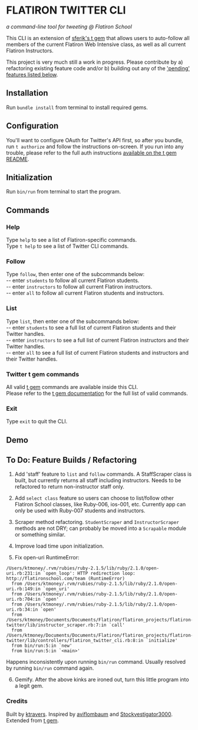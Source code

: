 # FLATIRON TWITTER CLI
_a command-line tool for tweeting @ Flatiron School_

This CLI is an extension of [sferik's t gem](https://github.com/sferik/t) that allows users to auto-follow all members of the current Flatiron Web Intensive class, as well as all current Flatiron Instructors. 

This project is very much still a work in progress. Please contribute by a) refactoring existing feature code and/or b) building out any of the ['pending' features listed below](#todo). 

## Installation
Run `bundle install` from terminal to install required gems.

## Configuration
You'll want to configure OAuth for Twitter's API first, so after you bundle, run `t authorize` and follow the instructions on-screen. If you run into any trouble, please refer to the full auth instructions [available on the t gem README](https://github.com/sferik/t#configuration).

## Initialization
Run `bin/run` from terminal to start the program.

## Commands
### Help
Type `help` to see a list of Flatiron-specific commands.  
Type `t help` to see a list of Twitter CLI commands.

### Follow
Type `follow`, then enter one of the subcommands below:  
 -- enter `students` to follow all current Flatiron students.  
 -- enter `instructors` to follow all current Flatiron instructors.  
 -- enter `all` to follow all current Flatiron students and instructors.  

### List
Type `list`, then enter one of the subcommands below:  
-- enter `students` to see a full list of current Flatiron students and their Twitter handles.  
-- enter `instructors` to see a full list of current Flatiron instructors and their Twitter handles.  
-- enter `all` to see a full list of current Flatiron students and instructors and their Twitter handles.  

### Twitter t gem commands
All valid [t gem](https://github.com/sferik/t) commands are available inside this CLI.  
Please refer to the [t gem documentation](https://github.com/sferik/t#usage-examples) for the full list of valid commands.

### Exit
Type `exit` to quit the CLI.

## Demo

<script src="https://asciinema.org/a/14.js" > </script>


## <a name="todo"/>To Do: Feature Builds / Refactoring
1) Add 'staff' feature to `list` and `follow` commands. A StaffScraper class is built, but currently returns all staff including instructors. Needs to be refactored to return non-instructor staff only.

2) Add `select class` feature so users can choose to list/follow other Flatiron School classes, like Ruby-006, ios-001, etc. Currently app can only be used with Ruby-007 students and instructors.

3) Scraper method refactoring. `StudentScraper` and `InstructorScraper` methods are not DRY; can probably be moved into a `Scrapable` module or something similar.

4) Improve load time upon initialization.

5) Fix open-uri RuntimeError:

```
/Users/ktmoney/.rvm/rubies/ruby-2.1.5/lib/ruby/2.1.0/open-uri.rb:231:in `open_loop': HTTP redirection loop: http://flatironschool.com/team (RuntimeError)
  from /Users/ktmoney/.rvm/rubies/ruby-2.1.5/lib/ruby/2.1.0/open-uri.rb:149:in `open_uri'
  from /Users/ktmoney/.rvm/rubies/ruby-2.1.5/lib/ruby/2.1.0/open-uri.rb:704:in `open'
  from /Users/ktmoney/.rvm/rubies/ruby-2.1.5/lib/ruby/2.1.0/open-uri.rb:34:in `open'
  from /Users/ktmoney/Documents/Documents/Flatiron/flatiron_projects/flatiron-twitter/lib/instructor_scraper.rb:7:in `call'
  from /Users/ktmoney/Documents/Documents/Flatiron/flatiron_projects/flatiron-twitter/lib/controllers/flatiron_twitter_cli.rb:8:in `initialize'
  from bin/run:5:in `new'
  from bin/run:5:in `<main>'
  ```

Happens inconsistently upon running `bin/run` command. Usually resolved by running `bin/run` command again.

6) Gemify. After the above kinks are ironed out, turn this little program into a legit gem.


### Credits
Built by [ktravers](https://github.com/ktravers). Inspired by [aviflombaum](https://github.com/aviflombaum) and [Stockvestigator3000](https://github.com/jeremysklarsky/stock-cli). Extended from [t gem](https://github.com/sferik/t).
